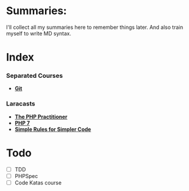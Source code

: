 # Summaries:
I'll collect all my summaries here to remember things later. And also train myself to write MD syntax.

# Index

### Separated Courses
* **[Git](./git/)** <br>

### Laracasts
* **[The PHP Practitioner](./laracasts/the-php-practitioner/)** <br>
* **[PHP 7](./laracasts/php-7/)** <br>
* **[Simple Rules for Simpler Code](./laracasts/simple-rules-for-simpler-code/)** <br>


# Todo
- [ ] TDD
- [ ] PHPSpec
- [ ] Code Katas course
